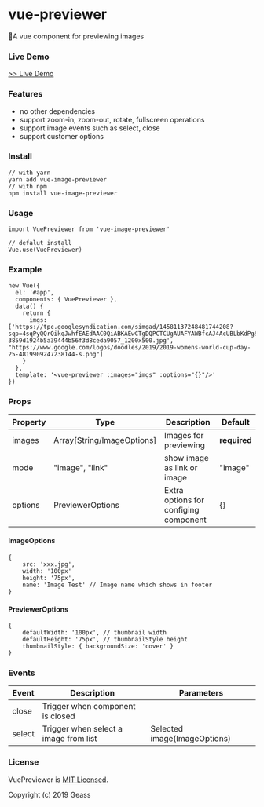 # vue-previewer
👀A vue component for previewing images

### Live Demo
[>> Live Demo](https://geasscn.com/static/vue-previewer/index.html)
### Features
+ no other dependencies
+ support zoom-in, zoom-out, rotate, fullscreen operations
+ support image events such as select, close
+ support customer options

### Install
```
// with yarn
yarn add vue-image-previewer
// with npm
npm install vue-image-previewer
```

### Usage
```
import VuePreviewer from 'vue-image-previewer'

// defalut install
Vue.use(VuePreviewer)
```

### Example
```
new Vue({
  el: '#app',
  components: { VuePreviewer },
  data() {
    return {
      imgs: ['https://tpc.googlesyndication.com/simgad/14581137248481744208?sqp=4sqPyQQrQikqJwhfEAEdAAC0QiABKAEwCTgDQPCTCUgAUAFYAWBfcAJ4AcUBLbKdPg&rs=AOga4qkLa5B3YYxjYNuWwQb3i4zax37NNA','https://pic4.zhimg.com/v2-3859d1924b5a39444b56f3d8ceda9057_1200x500.jpg', "https://www.google.com/logos/doodles/2019/2019-womens-world-cup-day-25-4819909247238144-s.png"]
    }
  },
  template: '<vue-previewer :images="imgs" :options="{}"/>'
})
```

### Props
|Property|Type|Description| Default |
|---|---|---|---|
|images|Array[String/ImageOptions]| Images for previewing|**required** |
|mode| "image", "link" | show image as link or image | "image"|
|options| PreviewerOptions | Extra options for configing component | {} |

#### ImageOptions
```
{
	src: 'xxx.jpg',
	width: '100px'
	height: '75px',
	name: 'Image Test' // Image name which shows in footer
}
```
#### PreviewerOptions
```
{
	defaultWidth: '100px', // thumbnail width
	defaultHeight: '75px', // thumbnailStyle height
	thumbnailStyle: { backgroundSize: 'cover' }
}
```

### Events
|Event| Description|Parameters|
|---|---|---|
|close| Trigger when component is closed|
|select| Trigger when select a image from list| Selected image(ImageOptions)|

### License
VuePreviewer is [MIT Licensed](https://github.com/SevenOutman/vue-aplayer/blob/master/LICENSE).

Copyright (c) 2019 Geass

